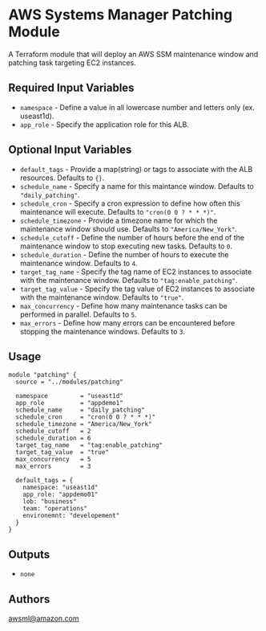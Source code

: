 AWS Systems Manager Patching Module
===========

A Terraform module that will deploy an AWS SSM maintenance window and patching task targeting EC2 instances.

Required Input Variables
----------------------

- `namespace` - Define a value in all lowercase number and letters only (ex. useast1d).
- `app_role` - Specify the application role for this ALB.

Optional Input Variables
----------------------

- `default_tags` - Provide a map(string) or tags to associate with the ALB
resources. Defaults to `{}`.
- `schedule_name` - Specify a name for this maintance window. Defaults to `"daily_patching"`.
- `schedule_cron` - Specify a cron expression to define how often this maintenance will execute. Defaults to `"cron(0 0 ? * * *)"`.
- `schedule_timezone` - Provide a timezone name for which the maintenance window should use. Defaults to `"America/New_York"`.
- `schedule_cutoff` - Define the number of hours before the end of the maintenance window to stop executing new tasks. Defaults to `0`.
- `schedule_duration` - Define the number of hours to execute the maintenance window. Defaults to `4`.
- `target_tag_name` - Specify the tag name of EC2 instances to associate with the maintenance window. Defaults to `"tag:enable_patching"`.
- `target_tag_value` - Specify the tag value of EC2 instances to associate with the maintenance window. Defaults to `"true"`.
- `max_concurrency` - Define how many maintenance tasks can be performed in parallel. Defaults to `5`.
- `max_errors` - Define how many errors can be encountered before stopping the maintenance windows. Defaults to `3`.

Usage
-----

```hcl
module "patching" {
  source = "../modules/patching"

  namespace         = "useast1d"
  app_role          = "appdemo1"
  schedule_name     = "daily_patching"
  schedule_cron     = "cron(0 0 ? * * *)"
  schedule_timezone = "America/New_York"
  schedule_cutoff   = 2
  schedule_duration = 6
  target_tag_name   = "tag:enable_patching"
  target_tag_value  = "true"
  max_concurrency   = 5
  max_errors        = 3

  default_tags = {
    namespace: "useast1d"
    app_role: "appdemo01"
    lob: "business"
    team: "operations"
    environemnt: "developement"
  }
}
```

Outputs
----------------------

- `none`

Authors
----------------------

awsml@amazon.com
